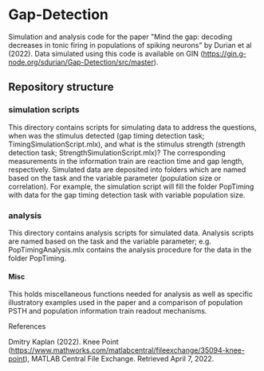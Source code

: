 # Gap-Detection
Simulation and analysis code for the paper "Mind the gap: decoding decreases in tonic firing in populations of spiking neurons" by Durian et al (2022). Data simulated using this code is available on GIN (https://gin.g-node.org/sdurian/Gap-Detection/src/master).

## Repository structure 
### simulation scripts
This directory contains scripts for simulating data to address the questions, when was the stimulus detected (gap timing detection task; TimingSimulationScript.mlx), and what is the stimulus strength (strength detection task; StrengthSimulationScript.mlx)? The corresponding measurements in the information train are reaction time and gap length, respectively. Simulated data are deposited into folders which are named based on the task and the variable parameter (population size or correlation). For example, the simulation script will fill the folder PopTiming with data for the gap timing detection task with variable population size.

### analysis
This directory contains analysis scripts for simulated data. Analysis scripts are named based on the task and the variable parameter; e.g. PopTimingAnalysis.mlx contains the analysis procedure for the data in the folder PopTiming.

#### Misc
This holds miscellaneous functions needed for analysis as well as specific illustratory examples used in the paper and a comparison of population PSTH and population information train readout mechanisms.

References

Dmitry Kaplan (2022). Knee Point (https://www.mathworks.com/matlabcentral/fileexchange/35094-knee-point), MATLAB Central File Exchange. Retrieved April 7, 2022.
